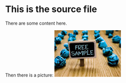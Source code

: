 # This is the source file
There are some content here.

Then there is a picture:
![pic1](download.jpg)

